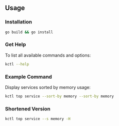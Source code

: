 ## Usage

### Installation
```bash
go build && go install
```

### Get Help
To list all available commands and options:
```bash
kctl --help
```

### Example Command
Display services sorted by memory usage:
```bash
kctl top service --sort-by memory --sort-by memory
```

### Shortened Version
```bash
kctl top service --s memory -H
```
